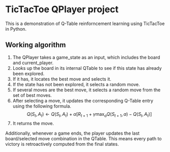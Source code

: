 # TicTacToe QPlayer project
This is a demonstration of Q-Table reinforncement learning using TicTacToe in Python.

## Working algorithm
1. The QPlayer takes a game_state as an input, which includes the board and current_player.
2. Looks up the board in its internal QTable to see if this state has already been explored.
3. If it has, it locates the best move and selects it.
4. If the state has not been explored, it selects a random move.
5. If several moves are the best move, it selects a random move from the set of best moves.
6. After selecting a move, it updates the corresponding Q-Table entry using the following formula.
$$
Q(S_t,A_t)\leftarrow Q(S_t,A_t) + \alpha[R_{t+1}+\gamma \max_a Q(S_{t+1},a)-Q(S_t,A_t)]
$$
7. It returns the move.

Additionally, whenever a game ends, the player updates the last board/selected move combination in the QTable. This means every path to victory is retroactively computed from the final states. 